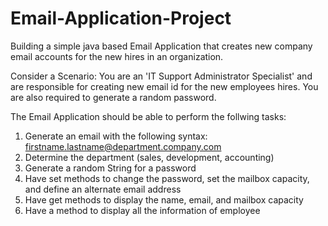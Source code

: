 # Email-Application-Project
Building a simple java based Email Application that creates new company email accounts for the new hires in an organization.

Consider a Scenario:
You are an 'IT Support Administrator Specialist' and are responsible for creating new email id for the new employees hires.
You are also required to generate a random password.

The Email Application should be able to perform the follwing tasks:
1. Generate an email with the following syntax: firstname.lastname@department.company.com
2. Determine the department (sales, development, accounting)
3. Generate a random String for a password
4. Have set methods to change the password, set the mailbox capacity, and define an alternate email address
5. Have get methods to display the name, email, and mailbox capacity
6. Have a method to display all the information of employee
